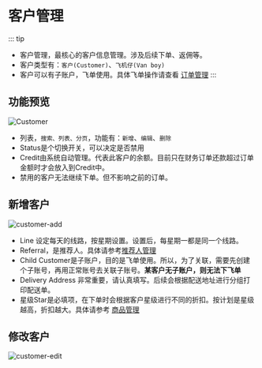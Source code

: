 # 客户管理

::: tip
- 客户管理，最核心的客户信息管理。涉及后续下单、返佣等。
- 客户类型有：`客户(Customer)`、`飞机仔(Van boy)`
- 客户可以有子账户，飞单使用。具体飞单操作请查看 [订单管理](../order/order)
:::

## 功能预览
![Customer](/basic/customer/customer.png)
- 列表，`搜索、列表、分页`，功能有：`新增`、`编辑`、`删除`
- Status是个切换开关，可以决定是否禁用
- Credit由系统自动管理。代表此客户的余额。目前只在财务订单还款超过订单金额时才会放入到Credit中。
- 禁用的客户无法继续下单。但不影响之前的订单。

## 新增客户
![customer-add](/basic/customer/customer-add.png)
- Line 设定每天的线路，按星期设置。设置后，每星期一都是同一个线路。
- Referral，是推荐人。具体请参考[推荐人管理](../basic/referral)
- Child Customer是子账户，目的是飞单使用。所以，为了关联，需要先创建个子账号，再用正常账号去关联子账号。**某客户无子账户，则无法下飞单**
- Delivery Address 非常重要，请认真填写。后续会根据配送地址进行分组打印配送单。
- 星级Star是必填项，在下单时会根据客户星级进行不同的折扣。按计划是星级越高，折扣越大。具体请参考 [商品管理](../product/product#新增商品-基本信息)

## 修改客户
![customer-edit](/basic/customer/customer-edit.png)

